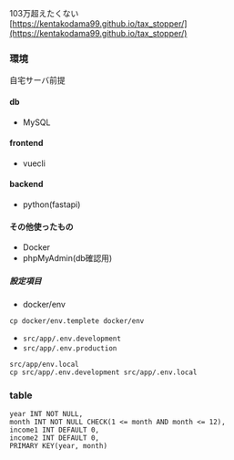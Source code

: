 103万超えたくない<br>
[https://kentakodama99.github.io/tax_stopper/](https://kentakodama99.github.io/tax_stopper/)

### 環境
自宅サーバ前提
#### db
  
* MySQL
  
#### frontend
  
* vuecli
  
#### backend
  
* python(fastapi)
  
#### その他使ったもの
  
* Docker
* phpMyAdmin(db確認用)
##### 設定項目
* docker/env
```
cp docker/env.templete docker/env
```

* `src/app/.env.development`
* `src/app/.env.production`
```
src/app/env.local
cp src/app/.env.development src/app/.env.local
```

### table
```
year INT NOT NULL,
month INT NOT NULL CHECK(1 <= month AND month <= 12),
income1 INT DEFAULT 0,
income2 INT DEFAULT 0,
PRIMARY KEY(year, month)
```
